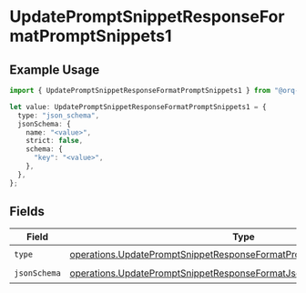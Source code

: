 # UpdatePromptSnippetResponseFormatPromptSnippets1

## Example Usage

```typescript
import { UpdatePromptSnippetResponseFormatPromptSnippets1 } from "@orq-ai/node/models/operations";

let value: UpdatePromptSnippetResponseFormatPromptSnippets1 = {
  type: "json_schema",
  jsonSchema: {
    name: "<value>",
    strict: false,
    schema: {
      "key": "<value>",
    },
  },
};
```

## Fields

| Field                                                                                                                                                            | Type                                                                                                                                                             | Required                                                                                                                                                         | Description                                                                                                                                                      |
| ---------------------------------------------------------------------------------------------------------------------------------------------------------------- | ---------------------------------------------------------------------------------------------------------------------------------------------------------------- | ---------------------------------------------------------------------------------------------------------------------------------------------------------------- | ---------------------------------------------------------------------------------------------------------------------------------------------------------------- |
| `type`                                                                                                                                                           | [operations.UpdatePromptSnippetResponseFormatPromptSnippetsResponseType](../../models/operations/updatepromptsnippetresponseformatpromptsnippetsresponsetype.md) | :heavy_check_mark:                                                                                                                                               | N/A                                                                                                                                                              |
| `jsonSchema`                                                                                                                                                     | [operations.UpdatePromptSnippetResponseFormatJsonSchema](../../models/operations/updatepromptsnippetresponseformatjsonschema.md)                                 | :heavy_check_mark:                                                                                                                                               | N/A                                                                                                                                                              |
